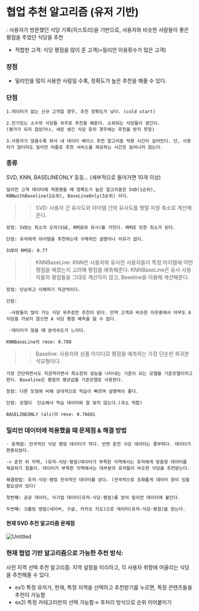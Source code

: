 # 협업 추천 알고리즘 (유저 기반) 
: 사용자가 방문했던 식당 기록(히스토리)을 기반으로, 사용자와 비슷한 사람들이 좋은 평점을 주었던 식당을 추천
* 적합한 고객: 식당 평점을 많이 준 고객(=밀리언 이용횟수가 많은 고객)
### 장점
-  밀리언을 많이 사용한 사람일 수록, 정확도가 높은 추천을 해줄 수 있다.
### 단점
    
    1.데이터가 없는 신규 고객일 경우, 추천 정확도가 낮다. (cold start)
    
    2.인기있는 소수의 식당들 위주로 추천을 해준다. 소외되는 식당들이 생긴다.
    (평가가 되지 않았거나, 새로 생긴 식당 등의 경우에는 추천을 받지 못함)
    
    3.사용자가 많을수록 회사 내 데이터 베이스 추천 알고리즘 적용 시간이 길어진다. 단, 사용자가 많더라도 밀리언 어플로 추천 서비스를 제공하는 시간은 늘어나지 않는다.
 ### 종류
  SVD, KNN, BASELINEONLY 등등… (세부적으로 들어가면 10개 이상)
    
    밀리언 고객 데이터에 적용했을 때 정확도가 높은 알고리즘은 SVD(1순위), KNNwithBaseline(2순위), BaseLineOnly(3순위) 이다.
  >> SVD: 사용자 간 유사도와 아이템 간의 유사도를 행렬 차원 축소로 계산해준다.
    
    장점: SVD는 최소의 오차(SSE, RMSE와 유사)를 가진다. RMSE 또한 최소가 된다.
    
    단점: 유저에게 아이템을 추천하는데 구체적인 설명이나 이유가 없다. 
    
    SVD의 RMSE: 0.77 
    
>> KNNBaseLine: KNN은 사용자와 유사한 사용자들이 특정 아이템에 어떤 평점을 매겼는지 고려해 평점을 예측해준다. KNNBaseLine은 유사 사용자들의 평점들을 그대로 계산하지 않고,  Baseline을 이용해 계산해준다.
    
    장점: 단순하고 이해하기 직관적이다.
    
    단점:
    
     -사람들이 많이 가는 식당 위주로만 추천이 된다. 만약 고객과 비슷한 이웃중에서 아무도 A 식당을 가보지 않으면 A 식당 평점 예측을 할 수 없다.
    
     -데이터가 많을 때 분석속도가 느리다.
    
    KNNBaseLine의 rmse: 0.788
    
>> Baseline:  사용자와 상품 아이디로 평점을 예측하는 가장 단순한 회귀분석모형이다.
    
    가장 간단하면서도 직관적이면서 최소한의 성능을 나타내는 기준이 되는 모델을 기준모델이라고 한다. Baseline은 평점의 평균값을 기준모델로 사용한다.
    
    장점: 다른 모형에 비해 상대적으로 학습이 빠르며 설명력이 좋다.
    
    단점: 모델이  단순해서 학습 데이터와 잘 맞지 않는다.(과소 적합)
    
    BASELINEONLY (als)의 rmse: 0.76601
    
 ### 밀리언 데이터에 적용했을 때 문제점 & 해결 방법
    
    - 문제점: 전국적인 식당 평점 데이터가 적다. 반면 춘천 식당 데이터는 풍부하다. 데이터가 편중되었다. 
    
    -> 춘천 외 지역, (유저-식당-평점)데이터가 부족한 지역에서는 유저에게 맞춤형 데이터를 제공하기 힘들다. 데이터가 부족한 지역에서는 대부분의 유저들이 비슷한 식당을 추천받는다.
    
    해결방법: 유저-식당-평점 전국적인 데이터를 얻다. (전국적으로 조화롭게 데이터 양이 있을 필요성이 있다)
    
    첫번쨰: 공공 데이터, 사기업 데이터(유저-식당-평점)를 얻어 밀리언 데이터에 붙인다.
    
    두번째: 크롤링 방법(네이버, 구글, 카카오 지도)으로 데이터(유저-식당-평점)을 얻는다.
 
#### 현재 SVD 추천 알고리즘 문제점 
![Untitled](https://user-images.githubusercontent.com/90318043/158060061-99570121-3601-4e7c-980f-44d04022544b.png)
  ### 현재 협업 기반 알고리즘으로 가능한 추천 방식:

사전 지역 선택 추천 알고리즘: 지역 설정을 미리하고, 각 사용자 취향에 어울리는 식당을 추천해줄 수 있다.
- ex1) 특정 유저가, 현재, 특정 지역을 선택하고 추천받기를 누르면, 특정 콘텐츠들을 추천이 가능함
- ex2) 특정 카테고리만의 선택 가능함→ 후처리 방식으로 순위 이어붙이기

